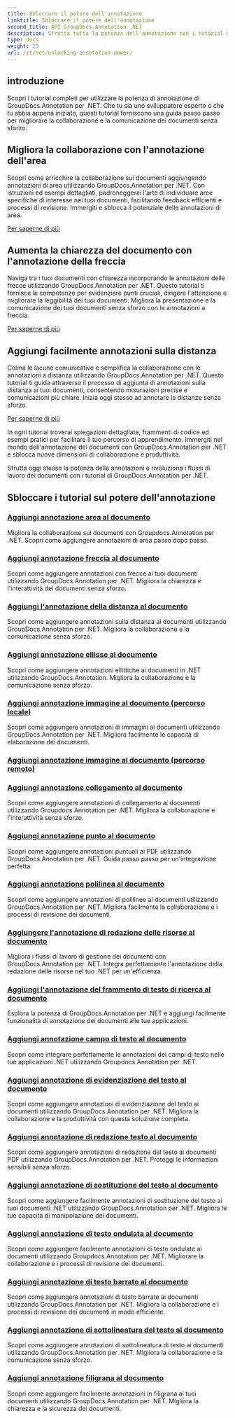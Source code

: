 ```yaml
---
title: Sbloccare il potere dell'annotazione
linktitle: Sbloccare il potere dell'annotazione
second_title: API GroupDocs.Annotation .NET
description: Sfrutta tutta la potenza dell'annotazione con i tutorial di GroupDocs.Annotation per .NET. Impara ad aggiungere varie annotazioni passo dopo passo e migliora la collaborazione senza sforzo.
type: docs
weight: 23
url: /it/net/unlocking-annotation-power/
---
```

## introduzione

Scopri i tutorial completi per utilizzare la potenza di annotazione di GroupDocs.Annotation per .NET. Che tu sia uno sviluppatore esperto o che tu abbia appena iniziato, questi tutorial forniscono una guida passo passo per migliorare la collaborazione e la comunicazione dei documenti senza sforzo.

## Migliora la collaborazione con l'annotazione dell'area

Scopri come arricchire la collaborazione sui documenti aggiungendo annotazioni di area utilizzando GroupDocs.Annotation per .NET. Con istruzioni ed esempi dettagliati, padroneggerai l'arte di individuare aree specifiche di interesse nei tuoi documenti, facilitando feedback efficienti e processi di revisione. Immergiti e sblocca il potenziale delle annotazioni di area.

[Per saperne di più](./add-area-annotation/)

## Aumenta la chiarezza del documento con l'annotazione della freccia

Naviga tra i tuoi documenti con chiarezza incorporando le annotazioni delle frecce utilizzando GroupDocs.Annotation per .NET. Questo tutorial ti fornisce le competenze per evidenziare punti cruciali, dirigere l'attenzione e migliorare la leggibilità dei tuoi documenti. Migliora la presentazione e la comunicazione dei tuoi documenti senza sforzo con le annotazioni a freccia.

[Per saperne di più](./add-arrow-annotation/)

## Aggiungi facilmente annotazioni sulla distanza

Colma le lacune comunicative e semplifica la collaborazione con le annotazioni a distanza utilizzando GroupDocs.Annotation per .NET. Questo tutorial ti guida attraverso il processo di aggiunta di annotazioni sulla distanza ai tuoi documenti, consentendo misurazioni precise e comunicazioni più chiare. Inizia oggi stesso ad annotare le distanze senza sforzo.

[Per saperne di più](./add-distance-annotation/)

In ogni tutorial troverai spiegazioni dettagliate, frammenti di codice ed esempi pratici per facilitare il tuo percorso di apprendimento. Immergiti nel mondo dell'annotazione dei documenti con GroupDocs.Annotation per .NET e sblocca nuove dimensioni di collaborazione e produttività.

Sfrutta oggi stesso la potenza delle annotazioni e rivoluziona i flussi di lavoro dei documenti con i tutorial di GroupDocs.Annotation per .NET.

## Sbloccare i tutorial sul potere dell'annotazione
### [Aggiungi annotazione area al documento](./add-area-annotation/)
Migliora la collaborazione sui documenti con Groupdocs.Annotation per .NET. Scopri come aggiungere annotazioni di area passo dopo passo.
### [Aggiungi annotazione freccia al documento](./add-arrow-annotation/)
Scopri come aggiungere annotazioni con frecce ai tuoi documenti utilizzando GroupDocs.Annotation per .NET. Migliora la chiarezza e l'interattività dei documenti senza sforzo.
### [Aggiungi l'annotazione della distanza al documento](./add-distance-annotation/)
Scopri come aggiungere annotazioni sulla distanza ai documenti utilizzando GroupDocs.Annotation per .NET. Migliora la collaborazione e la comunicazione senza sforzo.
### [Aggiungi annotazione ellisse al documento](./add-ellipse-annotation/)
Scopri come aggiungere annotazioni ellittiche ai documenti in .NET utilizzando GroupDocs.Annotation. Migliora la collaborazione e la comunicazione senza sforzo.
### [Aggiungi annotazione immagine al documento (percorso locale)](./add-image-annotation-local-path/)
Scopri come aggiungere annotazioni di immagini ai documenti utilizzando GroupDocs.Annotation per .NET. Migliora facilmente le capacità di elaborazione dei documenti.
### [Aggiungi annotazione immagine al documento (percorso remoto)](./add-image-annotation-remote-path/)
### [Aggiungi annotazione collegamento al documento](./add-link-annotation/)
Scopri come aggiungere annotazioni di collegamento ai documenti utilizzando Groupdocs.Annotation per .NET. Migliora la collaborazione e l'interattività senza sforzo.
### [Aggiungi annotazione punto al documento](./add-point-annotation/)
Scopri come aggiungere annotazioni puntuali ai PDF utilizzando GroupDocs.Annotation per .NET. Guida passo passo per un'integrazione perfetta.
### [Aggiungi annotazione polilinea al documento](./add-polyline-annotation/)
Scopri come aggiungere annotazioni di polilinee ai documenti utilizzando GroupDocs.Annotation per .NET. Migliora facilmente la collaborazione e i processi di revisione dei documenti.
### [Aggiungere l'annotazione di redazione delle risorse al documento](./add-resources-redaction-annotation/)
Migliora i flussi di lavoro di gestione dei documenti con GroupDocs.Annotation per .NET. Integra perfettamente l'annotazione della redazione delle risorse nel tuo .NET per un'efficienza.
### [Aggiungi l'annotazione del frammento di testo di ricerca al documento](./add-search-text-fragment-annotation/)
Esplora la potenza di GroupDocs.Annotation per .NET e aggiungi facilmente funzionalità di annotazione dei documenti alle tue applicazioni.
### [Aggiungi annotazione campo di testo al documento](./add-text-field-annotation/)
Scopri come integrare perfettamente le annotazioni dei campi di testo nelle tue applicazioni .NET utilizzando Groupdocs.Annotation per .NET.
### [Aggiungi annotazione di evidenziazione del testo al documento](./add-text-highlight-annotation/)
Scopri come aggiungere annotazioni di evidenziazione del testo ai documenti utilizzando GroupDocs.Annotation per .NET. Migliora la collaborazione e la produttività con questa soluzione completa.
### [Aggiungi annotazione di redazione testo al documento](./add-text-redaction-annotation/)
Scopri come aggiungere annotazioni di redazione del testo ai documenti PDF utilizzando GroupDocs.Annotation per .NET. Proteggi le informazioni sensibili senza sforzo.
### [Aggiungi annotazione di sostituzione del testo al documento](./add-text-replacement-annotation/)
Scopri come aggiungere facilmente annotazioni di sostituzione del testo ai tuoi documenti .NET utilizzando GroupDocs.Annotation per .NET. Migliora le tue capacità di manipolazione dei documenti.
### [Aggiungi annotazione di testo ondulata al documento](./add-text-squiggly-annotation/)
Scopri come aggiungere facilmente annotazioni di testo ondulate ai documenti utilizzando Groupdocs.Annotation per .NET. Migliorare la collaborazione e i processi di revisione dei documenti.
### [Aggiungi annotazione di testo barrato al documento](./add-text-strikeout-annotation/)
Scopri come aggiungere annotazioni di testo barrate ai documenti utilizzando GroupDocs.Annotation per .NET. Migliora la collaborazione e i processi di revisione dei documenti in modo efficiente.
### [Aggiungi annotazione di sottolineatura del testo al documento](./add-text-underline-annotation/)
Scopri come aggiungere annotazioni di sottolineatura di testo ai documenti utilizzando GroupDocs.Annotation per .NET. Migliora la collaborazione e la comunicazione senza sforzo.
### [Aggiungi annotazione filigrana al documento](./add-watermark-annotation/)
Scopri come aggiungere facilmente annotazioni in filigrana ai tuoi documenti utilizzando GroupDocs.Annotation per .NET. Migliora la chiarezza e la sicurezza dei documenti.